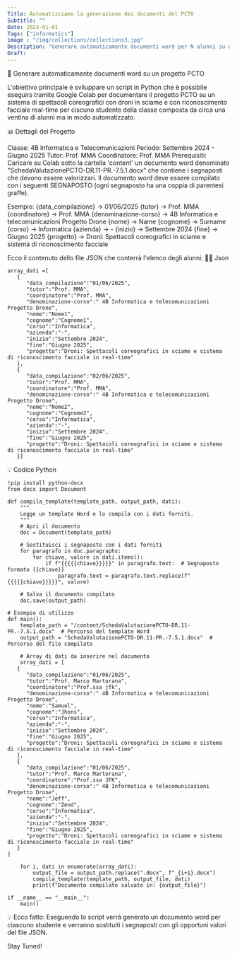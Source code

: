 ```yaml
---
Title: Automatizziamo la generazione dei documenti del PCTO
Subtitle: ""
Date: 2023-01-01
Tags: ["informatics"]
image : "/img/collections/collections3.jpg"
Description: "Generare automaticamente documenti word per N alunni su un progetto PCTO"
Draft: 
---
```


🎯 Generare automaticamente documenti word su un progetto PCTO

L'obiettivo principale è sviluppare un script in Python che è possibile eseguirs tramite Google Colab
per documentare il progetto PCTO su un sistema di spettacoli coreografici con droni in sciame e con riconoscimento facciale real-time
per ciscuno studente della classe composta da circa una ventina di alunni ma in modo automatizzato.

📊 Dettagli del Progetto

Classe: 4B Informatica e Telecomunicazioni
Periodo: Settembre 2024 - Giugno 2025
Tutor: Prof. MMA
Coordinatore: Prof. MMA
Prerequisiti: Caricare su Colab sotto la cartella 'content' un documento word denominato "SchedaValutazionePCTO-DR.11-PR.-7.5.1.docx" che contiene i segnaposti che devono essere valorizzari.
Il documento word deve essere compilato con i seguenti SEGNAPOSTO (ogni segnaposto ha una coppia di parentesi graffe).

Esempio:
      {data_compilazione} -> 01/06/2025
      {tutor} -> Prof. MMA
      {coordinatore} -> Prof. MMA
      {denominazione-corso} -> 4B Informatica e telecomunicazioni Progetto Drone
      {nome} -> Name
      {cognome} -> Surname
      {corso} -> Informatica
      {azienda} -> -
      {inizio} -> Settembre 2024
      {fine} -> Giugno 2025
      {progetto} -> Droni: Spettacoli coreografici in sciame e sistema di riconoscimento facciale


Ecco il contenuto dello file JSON che conterrà l'elenco degli alunni:
👨‍🎓 Json 
```
array_dati =[
   {
      "data_compilazione":"01/06/2025",
      "tutor":"Prof. MMA",
      "coordinatore":"Prof. MMA",
      "denominazione-corso":" 4B Informatica e telecomunicazioni Progetto Drone",
      "nome":"Nome1",
      "cognome":"Cognome1",
      "corso":"Informatica",
      "azienda":"-",
      "inizio":"Settembre 2024",
      "fine":"Giugno 2025",
      "progetto":"Droni: Spettacoli coreografici in sciame e sistema di riconoscimento facciale in real-time"
   },
   {
      "data_compilazione":"02/06/2025",
      "tutor":"Prof. MMA",
      "coordinatore":"Prof. MMA",
      "denominazione-corso":" 4B Informatica e telecomunicazioni Progetto Drone",
      "nome":"Nome2",
      "cognome":"Cognome2",
      "corso":"Informatica",
      "azienda":"-",
      "inizio":"Settembre 2024",
      "fine":"Giugno 2025",
      "progetto":"Droni: Spettacoli coreografici in sciame e sistema di riconoscimento facciale in real-time"
   }]
```

💡 Codice Python



```
!pip install python-docx
from docx import Document

def compila_template(template_path, output_path, dati):
    """
    Legge un template Word e lo compila con i dati forniti.
    """
    # Apri il documento
    doc = Document(template_path)

    # Sostituisci i segnaposto con i dati forniti
    for paragrafo in doc.paragraphs:
        for chiave, valore in dati.items():
            if f"{{{{{chiave}}}}}" in paragrafo.text:  # Segnaposto formato {{chiave}}
                paragrafo.text = paragrafo.text.replace(f"{{{{{chiave}}}}}", valore)

    # Salva il documento compilato
    doc.save(output_path)

# Esempio di utilizzo
def main():
    template_path = "/content/SchedaValutazionePCTO-DR.11-PR.-7.5.1.docx"  # Percorso del template Word
    output_path = "SchedaValutazionePCTO-DR.11-PR.-7.5.1.docx"  # Percorso del file compilato

    # Array di dati da inserire nel documento
    array_dati = [
   {
      "data_compilazione":"01/06/2025",
      "tutor":"Prof. Marco Martorana",
      "coordinatore":"Prof.ssa jfk",
      "denominazione-corso":" 4B Informatica e telecomunicazioni Progetto Drone",
      "nome":"Samuel",
      "cognome":"Jhons",
      "corso":"Informatica",
      "azienda":"-",
      "inizio":"Settembre 2024",
      "fine":"Giugno 2025",
      "progetto":"Droni: Spettacoli coreografici in sciame e sistema di riconoscimento facciale in real-time"
   },
   {
      "data_compilazione":"01/06/2025",
      "tutor":"Prof. Marco Martorana",
      "coordinatore":"Prof.ssa JFK",
      "denominazione-corso":" 4B Informatica e telecomunicazioni Progetto Drone",
      "nome":"Jeff",
      "cognome":"Zend",
      "corso":"Informatica",
      "azienda":"-",
      "inizio":"Settembre 2024",
      "fine":"Giugno 2025",
      "progetto":"Droni: Spettacoli coreografici in sciame e sistema di riconoscimento facciale in real-time"
   }
]

    for i, dati in enumerate(array_dati):
        output_file = output_path.replace(".docx", f"_{i+1}.docx")
        compila_template(template_path, output_file, dati)
        print(f"Documento compilato salvato in: {output_file}")

if __name__ == "__main__":
    main()

```



💡 Ecco fatto: 
Eseguendo lo script verrà generato un documento word per ciascuno studente e 
verranno sostituiti i segnaposti con gli opportuni valori del file JSON.

Stay Tuned!